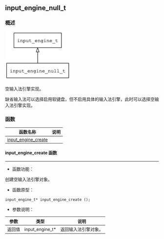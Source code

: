 ## input\_engine\_null\_t
### 概述
![image](images/input_engine_null_t_0.png)


 空输入法引擎实现。

 缺省输入法可以选择启用软键盘，但不启用具体的输入法引擎，此时可以选择空输入法引擎实现。



### 函数
<p id="input_engine_null_t_methods">

| 函数名称 | 说明 | 
| -------- | ------------ | 
| <a href="#input_engine_null_t_input_engine_create">input\_engine\_create</a> |  |
#### input\_engine\_create 函数
-----------------------

* 函数功能：

> <p id="input_engine_null_t_input_engine_create">
 创建空输入法引擎对象。





* 函数原型：

```
input_engine_t* input_engine_create ();
```

* 参数说明：

| 参数 | 类型 | 说明 |
| -------- | ----- | --------- |
| 返回值 | input\_engine\_t* | 返回输入法引擎对象。 |
